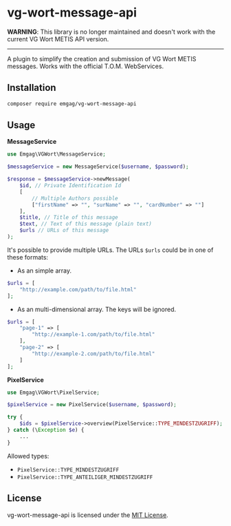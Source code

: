 # vg-wort-message-api

**WARNING**: This library is no longer maintained and doesn't work with the current VG Wort METIS API version.

---

A plugin to simplify the creation and submission of VG Wort METIS messages. Works with the official T.O.M. WebServices.

## Installation

```bash
composer require emgag/vg-wort-message-api
```

## Usage

**MessageService**

```PHP
use Emgag\VGWort\MessageService;

$messageService = new MessageService($username, $password);

$response = $messageService->newMessage(
    $id, // Private Identification Id
    [
        // Multiple Authors possible
        ["firstName" => "", "surName" => "", "cardNumber" => ""]
    ],
    $title, // Title of this message
    $text, // Text of this message (plain text)
    $urls // URLs of this message
);
```

It's possible to provide multiple URLs. The URLs ``$urls`` could be in one of these formats:

- As an simple array.
```PHP
$urls = [
    "http://example.com/path/to/file.html"
];
```

- As an multi-dimensional array. The keys will be ignored.
```PHP
$urls = [
    "page-1" => [
        "http://example-1.com/path/to/file.html"
    ],
    "page-2" => [
        "http://example-2.com/path/to/file.html"
    ]
];
```

**PixelService**

```PHP
use Emgag\VGWort\PixelService;

$pixelService = new PixelService($username, $password);

try {
    $ids = $pixelService->overview(PixelService::TYPE_MINDESTZUGRIFF);
} catch (\Exception $e) {
    ...
}
```

Allowed types:
- `PixelService::TYPE_MINDESTZUGRIFF`
- `PixelService::TYPE_ANTEILIGER_MINDESTZUGRIFF`

## License

vg-wort-message-api is licensed under the [MIT License](http://opensource.org/licenses/MIT).
